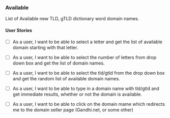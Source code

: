 ### Available
List of Available new TLD, gTLD dictionary word domain names.


#### User Stories

- [ ] As a user, I want to be able to select a letter and get the list of available domain starting with that letter.

- [ ] As a user, I want to be able to select the number of letters from drop down box and get the list of domain names.

- [ ] As a user, I want to be able to select the tld/gtld from the drop down box and get the random list of available domain names.

- [ ] As a user, I want to be able to type in a domain name with tld/gtld and get immediate results, whether or not the domain is available.

- [ ] As a user, I want to be able to click on the domain mame which redirects me to the domain seller page (Gandhi.net, or some other)